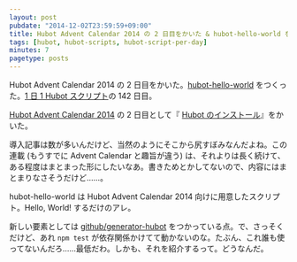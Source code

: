 ```yaml
---
layout: post
pubdate: "2014-12-02T23:59:59+09:00"
title: Hubot Advent Calendar 2014 の 2 日目をかいた & hubot-hello-world をつくった
tags: [hubot, hubot-scripts, hubot-script-per-day]
minutes: 7
pagetype: posts
---
```

Hubot Advent Calendar 2014 の 2 日目をかいた。[hubot-hello-world][gh:bouzuya/hubot-hello-world] をつくった。[1 日 1 Hubot スクリプト][hubot-script-per-day]の 142 日目。

[Hubot Advent Calendar 2014][hubot-adventar-2014] の 2 日目として『 [Hubot のインストール][hubot-adventar-2014-2]』をかいた。

導入記事は数が多いんだけど、当然のようにそこから尻すぼみなんだよね。この連載 (もうすでに Advent Calendar と趣旨が違う) は、それよりは長く続けて、ある程度はまとまった形にしたいなあ。書きためとかしてないので、内容にはまとまりなさそうだけど……。

hubot-hello-world は Hubot Advent Calendar 2014 向けに用意したスクリプト。Hello, World! するだけのアレ。

新しい要素としては [github/generator-hubot][gh:github/generator-hubot] をつかっている点。で、さっそくだけど、あれ `npm test` が依存関係かけてて動かないのな。たぶん、これ誰も使ってないんだろ……最低だわ。しかも、それを紹介するって。どうなんだ。

[hubot-adventar-2014]: http://www.adventar.org/calendars/384
[hubot-adventar-2014-1]: http://qiita.com/bouzuya/items/c7d0ad80c357aab6b696
[hubot-adventar-2014-2]: http://qiita.com/bouzuya/items/11c0c6da2b3ad54b827f
[gh:bouzuya/hubot-hello-world]: https://github.com/bouzuya/hubot-hello-world
[gh:github/generator-hubot]: https://github.com/github/generator-hubot
[hubot-script-per-day]: http://blog.bouzuya.net/posts?tags=hubot-script-per-day
